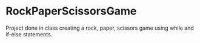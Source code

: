 # RockPaperScissorsGame
Project done in class creating a rock, paper, scissors game using while and if-else statements.
